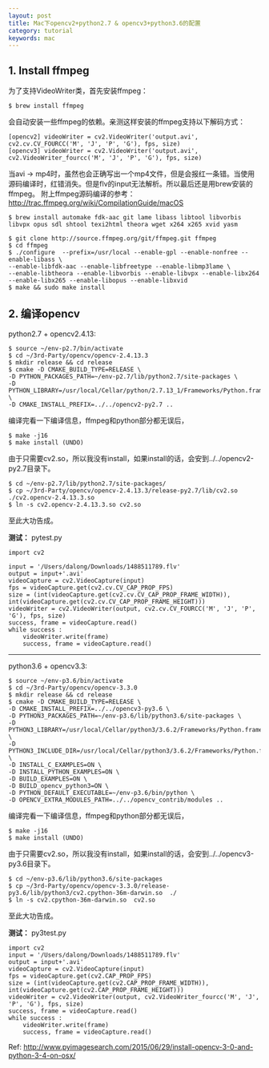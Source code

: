 ```yaml
---
layout: post
title: Mac下opencv2+python2.7 & opencv3+python3.6的配置
category: tutorial
keywords: mac
---
```


## 1. Install ffmpeg

为了支持VideoWriter类，首先安装ffmpeg：
```
$ brew install ffmpeg
```
会自动安装一些ffmpeg的依赖。亲测这样安装的ffmpeg支持以下解码方式：
```
[opencv2] videoWriter = cv2.VideoWriter('output.avi', cv2.cv.CV_FOURCC('M', 'J', 'P', 'G'), fps, size)  
[opencv3] videoWriter = cv2.VideoWriter('output.avi', cv2.VideoWriter_fourcc('M', 'J', 'P', 'G'), fps, size)  
```
当avi -> mp4时，虽然也会正确写出一个mp4文件，但是会报红一条错。当使用源码编译时，红错消失。但是flv的input无法解析。所以最后还是用brew安装的ffmpeg。
附上ffmpeg源码编译的参考：http://trac.ffmpeg.org/wiki/CompilationGuide/macOS
```
$ brew install automake fdk-aac git lame libass libtool libvorbis libvpx opus sdl shtool texi2html theora wget x264 x265 xvid yasm

$ git clone http://source.ffmpeg.org/git/ffmpeg.git ffmpeg
$ cd ffmpeg
$ ./configure  --prefix=/usr/local --enable-gpl --enable-nonfree --enable-libass \
--enable-libfdk-aac --enable-libfreetype --enable-libmp3lame \
--enable-libtheora --enable-libvorbis --enable-libvpx --enable-libx264 --enable-libx265 --enable-libopus --enable-libxvid
$ make && sudo make install
```

## 2. 编译opencv 
python2.7 + opencv2.4.13: 

```
$ source ~/env-p2.7/bin/activate
$ cd ~/3rd-Party/opencv/opencv-2.4.13.3
$ mkdir release && cd release
$ cmake -D CMAKE_BUILD_TYPE=RELEASE \
-D PYTHON_PACKAGES_PATH=~/env-p2.7/lib/python2.7/site-packages \
-D PYTHON_LIBRARY=/usr/local/Cellar/python/2.7.13_1/Frameworks/Python.framework/Versions/2.7/lib/libpython2.7.dylib \
-D CMAKE_INSTALL_PREFIX=../../opencv2-py2.7 ..
```
编译完看一下编译信息，ffmpeg和python部分都无误后，
```
$ make -j16
$ make install (UNDO)
```
由于只需要cv2.so，所以我没有install，如果install的话，会安到../../opencv2-py2.7目录下。
```
$ cd ~/env-p2.7/lib/python2.7/site-packages/
$ cp ~/3rd-Party/opencv/opencv-2.4.13.3/release-py2.7/lib/cv2.so ./cv2.opencv-2.4.13.3.so 
$ ln -s cv2.opencv-2.4.13.3.so cv2.so
```
至此大功告成。

**测试：** pytest.py
```
import cv2

input = '/Users/dalong/Downloads/1488511789.flv'
output = input+'.avi'
videoCapture = cv2.VideoCapture(input)  
fps = videoCapture.get(cv2.cv.CV_CAP_PROP_FPS)  
size = (int(videoCapture.get(cv2.cv.CV_CAP_PROP_FRAME_WIDTH)), int(videoCapture.get(cv2.cv.CV_CAP_PROP_FRAME_HEIGHT)))  
videoWriter = cv2.VideoWriter(output, cv2.cv.CV_FOURCC('M', 'J', 'P', 'G'), fps, size)  
success, frame = videoCapture.read()      
while success :  
    videoWriter.write(frame)
    success, frame = videoCapture.read()   

```

---

python3.6 + opencv3.3:

```
$ source ~/env-p3.6/bin/activate
$ cd ~/3rd-Party/opencv/opencv-3.3.0
$ mkdir release && cd release
$ cmake -D CMAKE_BUILD_TYPE=RELEASE \
-D CMAKE_INSTALL_PREFIX=../../opencv3-py3.6 \
-D PYTHON3_PACKAGES_PATH=~/env-p3.6/lib/python3.6/site-packages \
-D PYTHON3_LIBRARY=/usr/local/Cellar/python3/3.6.2/Frameworks/Python.framework/Versions/3.6/lib/libpython3.6m.dylib \
-D PYTHON3_INCLUDE_DIR=/usr/local/Cellar/python3/3.6.2/Frameworks/Python.framework/Versions/3.6/include/python3.6m \
-D INSTALL_C_EXAMPLES=ON \
-D INSTALL_PYTHON_EXAMPLES=ON \
-D BUILD_EXAMPLES=ON \
-D BUILD_opencv_python3=ON \
-D PYTHON_DEFAULT_EXECUTABLE=~/env-p3.6/bin/python \
-D OPENCV_EXTRA_MODULES_PATH=../../opencv_contrib/modules ..
```
编译完看一下编译信息，ffmpeg和python部分都无误后，
```
$ make -j16
$ make install (UNDO)
```
由于只需要cv2.so，所以我没有install，如果install的话，会安到../../opencv3-py3.6目录下。
```
$ cd ~/env-p3.6/lib/python3.6/site-packages
$ cp ~/3rd-Party/opencv/opencv-3.3.0/release-py3.6/lib/python3/cv2.cpython-36m-darwin.so  ./
$ ln -s cv2.cpython-36m-darwin.so  cv2.so
```
至此大功告成。

**测试：** py3test.py
```
import cv2
input = '/Users/dalong/Downloads/1488511789.flv'
output = input+'.avi'
videoCapture = cv2.VideoCapture(input)  
fps = videoCapture.get(cv2.CAP_PROP_FPS)  
size = (int(videoCapture.get(cv2.CAP_PROP_FRAME_WIDTH)), int(videoCapture.get(cv2.CAP_PROP_FRAME_HEIGHT)))  
videoWriter = cv2.VideoWriter(output, cv2.VideoWriter_fourcc('M', 'J', 'P', 'G'), fps, size)  
success, frame = videoCapture.read()      
while success :  
    videoWriter.write(frame)
    success, frame = videoCapture.read()   

```

Ref: http://www.pyimagesearch.com/2015/06/29/install-opencv-3-0-and-python-3-4-on-osx/











